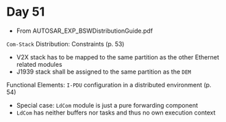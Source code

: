 # Day 51

* From AUTOSAR\_EXP\_BSWDistributionGuide.pdf

`Com-Stack` Distribution: Constraints (p. 53)
* V2X stack has to be mapped to the same partition as the other Ethernet related modules
* J1939 stack shall be assigned to the same partition as the `DEM`

Functional Elements: `I-PDU` configuration in a distributed environment (p. 54)
* Special case: `LdCom` module is just a pure forwarding component
* `LdCom` has neither buffers nor tasks and thus no own execution context
